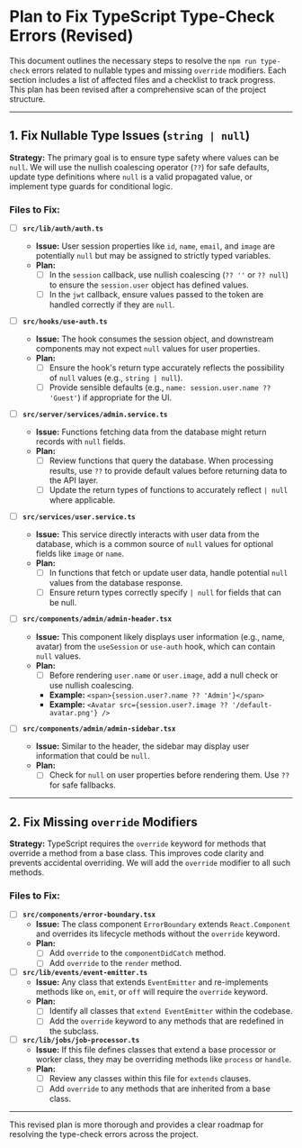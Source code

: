 # Plan to Fix TypeScript Type-Check Errors (Revised)

This document outlines the necessary steps to resolve the `npm run type-check` errors related to nullable types and missing `override` modifiers. Each section includes a list of affected files and a checklist to track progress. This plan has been revised after a comprehensive scan of the project structure.

---

## 1. Fix Nullable Type Issues (`string | null`)

**Strategy:** The primary goal is to ensure type safety where values can be `null`. We will use the nullish coalescing operator (`??`) for safe defaults, update type definitions where `null` is a valid propagated value, or implement type guards for conditional logic.

### Files to Fix:

-   [ ] **`src/lib/auth/auth.ts`**
    -   **Issue:** User session properties like `id`, `name`, `email`, and `image` are potentially `null` but may be assigned to strictly typed variables.
    -   **Plan:**
        -   [ ] In the `session` callback, use nullish coalescing (`?? ''` or `?? null`) to ensure the `session.user` object has defined values.
        -   [ ] In the `jwt` callback, ensure values passed to the token are handled correctly if they are `null`.

-   [ ] **`src/hooks/use-auth.ts`**
    -   **Issue:** The hook consumes the session object, and downstream components may not expect `null` values for user properties.
    -   **Plan:**
        -   [ ] Ensure the hook's return type accurately reflects the possibility of `null` values (e.g., `string | null`).
        -   [ ] Provide sensible defaults (e.g., `name: session.user.name ?? 'Guest'`) if appropriate for the UI.

-   [ ] **`src/server/services/admin.service.ts`**
    -   **Issue:** Functions fetching data from the database might return records with `null` fields.
    -   **Plan:**
        -   [ ] Review functions that query the database. When processing results, use `??` to provide default values before returning data to the API layer.
        -   [ ] Update the return types of functions to accurately reflect `| null` where applicable.

-   [ ] **`src/services/user.service.ts`**
    -   **Issue:** This service directly interacts with user data from the database, which is a common source of `null` values for optional fields like `image` or `name`.
    -   **Plan:**
        -   [ ] In functions that fetch or update user data, handle potential `null` values from the database response.
        -   [ ] Ensure return types correctly specify `| null` for fields that can be null.

-   [ ] **`src/components/admin/admin-header.tsx`**
    -   **Issue:** This component likely displays user information (e.g., name, avatar) from the `useSession` or `use-auth` hook, which can contain `null` values.
    -   **Plan:**
        -   [ ] Before rendering `user.name` or `user.image`, add a null check or use nullish coalescing.
        -   **Example:** `<span>{session.user?.name ?? 'Admin'}</span>`
        -   **Example:** `<Avatar src={session.user?.image ?? '/default-avatar.png'} />`

-   [ ] **`src/components/admin/admin-sidebar.tsx`**
    -   **Issue:** Similar to the header, the sidebar may display user information that could be `null`.
    -   **Plan:**
        -   [ ] Check for `null` on user properties before rendering them. Use `??` for safe fallbacks.

---

## 2. Fix Missing `override` Modifiers

**Strategy:** TypeScript requires the `override` keyword for methods that override a method from a base class. This improves code clarity and prevents accidental overriding. We will add the `override` modifier to all such methods.

### Files to Fix:

-   [ ] **`src/components/error-boundary.tsx`**
    -   **Issue:** The class component `ErrorBoundary` extends `React.Component` and overrides its lifecycle methods without the `override` keyword.
    -   **Plan:**
        -   [ ] Add `override` to the `componentDidCatch` method.
        -   [ ] Add `override` to the `render` method.

-   [ ] **`src/lib/events/event-emitter.ts`**
    -   **Issue:** Any class that extends `EventEmitter` and re-implements methods like `on`, `emit`, or `off` will require the `override` keyword.
    -   **Plan:**
        -   [ ] Identify all classes that `extend EventEmitter` within the codebase.
        -   [ ] Add the `override` keyword to any methods that are redefined in the subclass.

-   [ ] **`src/lib/jobs/job-processor.ts`**
    -   **Issue:** If this file defines classes that extend a base processor or worker class, they may be overriding methods like `process` or `handle`.
    -   **Plan:**
        -   [ ] Review any classes within this file for `extends` clauses.
        -   [ ] Add `override` to any methods that are inherited from a base class.

---

This revised plan is more thorough and provides a clear roadmap for resolving the type-check errors across the project.